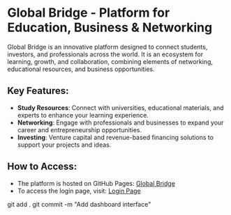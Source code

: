 # Global Bridge - Platform for Education, Business & Networking

Global Bridge is an innovative platform designed to connect students, investors, and professionals across the world. It is an ecosystem for learning, growth, and collaboration, combining elements of networking, educational resources, and business opportunities.

## Key Features:
- **Study Resources**: Connect with universities, educational materials, and experts to enhance your learning experience.
- **Networking**: Engage with professionals and businesses to expand your career and entrepreneurship opportunities.
- **Investing**: Venture capital and revenue-based financing solutions to support your projects and ideas.

## How to Access:
- The platform is hosted on GitHub Pages: [Global Bridge](https://GlobalBridge35.github.io/globalbridge/)
- To access the login page, visit: [Login Page](https://GlobalBridge35.github.io/globalbridge/login.html)

git add .
git commit -m "Add dashboard interface"
